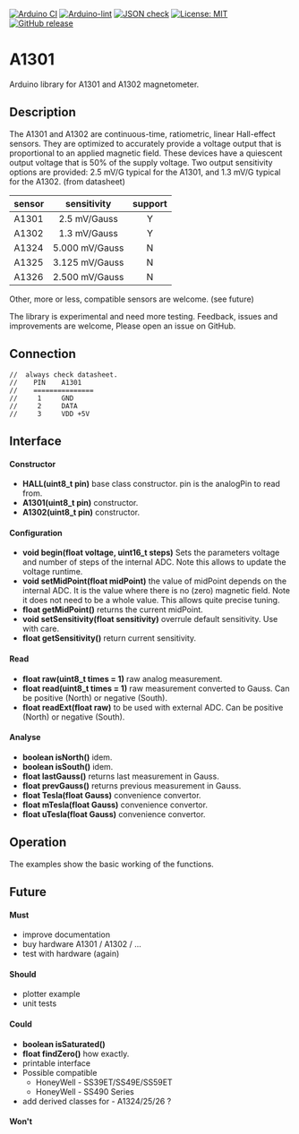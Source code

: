 
[![Arduino CI](https://github.com/RobTillaart/A1301/workflows/Arduino%20CI/badge.svg)](https://github.com/marketplace/actions/arduino_ci)
[![Arduino-lint](https://github.com/RobTillaart/A1301/actions/workflows/arduino-lint.yml/badge.svg)](https://github.com/RobTillaart/A1301/actions/workflows/arduino-lint.yml)
[![JSON check](https://github.com/RobTillaart/A1301/actions/workflows/jsoncheck.yml/badge.svg)](https://github.com/RobTillaart/A1301/actions/workflows/jsoncheck.yml)
[![License: MIT](https://img.shields.io/badge/license-MIT-green.svg)](https://github.com/RobTillaart/A1301/blob/master/LICENSE)
[![GitHub release](https://img.shields.io/github/release/RobTillaart/A1301.svg?maxAge=3600)](https://github.com/RobTillaart/A1301/releases)


# A1301

Arduino library for A1301 and A1302 magnetometer.


## Description

The A1301 and A1302 are continuous-time, ratiometric, linear
Hall-effect sensors. They are optimized to accurately provide
a voltage output that is proportional to an applied magnetic
field. These devices have a quiescent output voltage that is
50% of the supply voltage. Two output sensitivity options are
provided: 2.5 mV/G typical for the A1301, and 1.3 mV/G
typical for the A1302. (from datasheet)


|  sensor  |  sensitivity    |  support  |
|:---------|:---------------:|:---------:|
|  A1301   |  2.5   mV/Gauss |     Y     |
|  A1302   |  1.3   mV/Gauss |     Y     |
|  A1324   |  5.000 mV/Gauss |     N     |
|  A1325   |  3.125 mV/Gauss |     N     |
|  A1326   |  2.500 mV/Gauss |     N     |

Other, more or less, compatible sensors are welcome.
(see future)

The library is experimental and need more testing.
Feedback, issues and improvements are welcome, 
Please open an issue on GitHub.


## Connection

```
//  always check datasheet.
//    PIN    A1301
//    ===============
//     1     GND
//     2     DATA
//     3     VDD +5V
```


## Interface

#### Constructor

- **HALL(uint8_t pin)** base class constructor.
pin is the analogPin to read from.
- **A1301(uint8_t pin)** constructor.
- **A1302(uint8_t pin)** constructor.

#### Configuration

- **void begin(float voltage, uint16_t steps)**
Sets the parameters voltage and number of steps of the internal ADC.
Note this allows to update the voltage runtime.
- **void setMidPoint(float midPoint)** the value of midPoint depends on the internal ADC.
It is the value where there is no (zero) magnetic field.
Note it does not need to be a whole value. 
This allows quite precise tuning.
- **float getMidPoint()** returns the current midPoint.
- **void setSensitivity(float sensitivity)** overrule default sensitivity.
Use with care.
- **float getSensitivity()** return current sensitivity.


#### Read

- **float raw(uint8_t times = 1)** raw analog measurement.
- **float read(uint8_t times = 1)** raw measurement converted to Gauss.
Can be positive (North) or negative (South).
- **float readExt(float raw)** to be used with external ADC.
Can be positive (North) or negative (South).


#### Analyse

- **boolean isNorth()** idem.
- **boolean isSouth()** idem.
- **float lastGauss()** returns last measurement in Gauss.
- **float prevGauss()** returns previous measurement in Gauss.
- **float Tesla(float Gauss)** convenience convertor.
- **float mTesla(float Gauss)** convenience convertor.
- **float uTesla(float Gauss)** convenience convertor.


## Operation

The examples show the basic working of the functions.


## Future

#### Must
- improve documentation
- buy hardware A1301 / A1302 / ...
- test with hardware (again)

#### Should 
- plotter example
- unit tests

#### Could
- **boolean isSaturated()**
- **float findZero()** how exactly.
- printable interface
- Possible compatible
  - HoneyWell - SS39ET/SS49E/SS59ET
  - HoneyWell - SS490 Series
- add derived classes for - A1324/25/26 ?

#### Won't

